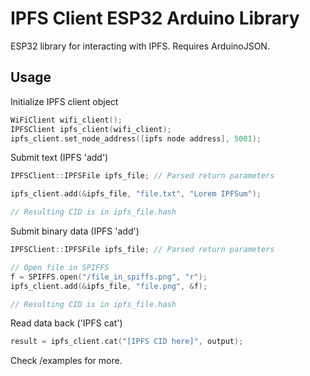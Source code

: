 # IPFS Client ESP32 Arduino Library
ESP32 library for interacting with IPFS.
Requires ArduinoJSON.

## Usage

Initialize IPFS client object
```c++
WiFiClient wifi_client();
IPFSClient ipfs_client(wifi_client);
ipfs_client.set_node_address([ipfs node address], 5001);
```

Submit text (IPFS 'add')
```c++
IPFSClient::IPFSFile ipfs_file; // Parsed return parameters

ipfs_client.add(&ipfs_file, "file.txt", "Lorem IPFSum");

// Resulting CID is in ipfs_file.hash
```

Submit binary data (IPFS 'add')
```c++
IPFSClient::IPFSFile ipfs_file; // Parsed return parameters

// Open file in SPIFFS
f = SPIFFS.open("/file_in_spiffs.png", "r");
ipfs_client.add(&ipfs_file, "file.png", &f);

// Resulting CID is in ipfs_file.hash
```

Read data back ('IPFS cat')
```c++
result = ipfs_client.cat("[IPFS CID here]", output);
```

Check /examples for more.